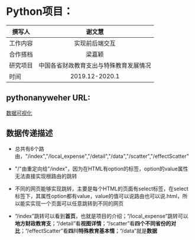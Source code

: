 # Python项目：

撰写人|谢文慧
---|:--:
工作内容|实现前后端交互
合作搭档|梁嘉颖
研究项目|中国各省财政教育支出与特殊教育发展情况
时间|2019.12-2020.1

## pythonanyweher URL:
[数据可视化](http://wenpur.pythonanywhere.com/)

## 数据传递描述
* 总共有6个路由，"/index","/local_expense","/detail","/data","/scatter","/effectScatter" 
* "/"由重定向给"/index"，因为在HTML有option的标签，option的value属性无法直接实现根路由的跳转

* 不同的网页能够实现跳转，主要是每个HTML的页面有select标签，在select标签下，其属性option都有value，value的值可以说路由也可以说.html，所以能实实现一个页面可以任意跳转到不同的网页

* “/index”跳转可以看到**首页**，也就是项目的介绍；“/local_expense”跳转可以**地方财政教育支**；“/detail”看**视图详情**；“/scatter”看**四个不同省份的对比**；“/effectScatter”看**四川特殊教育基本情**；“/data”就是**数据**

